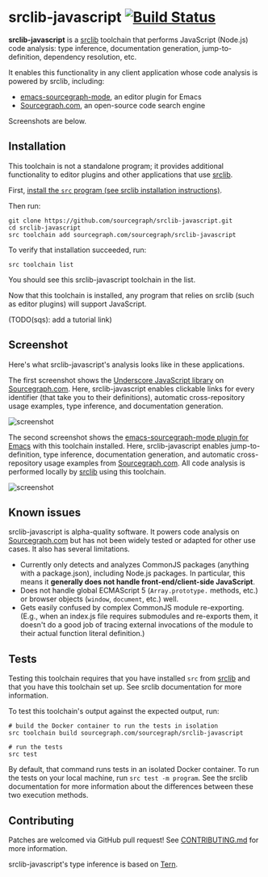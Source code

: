 # srclib-javascript [![Build Status](https://travis-ci.org/sourcegraph/srclib-javascript.png?branch=master)](https://travis-ci.org/sourcegraph/srclib-javascript)

**srclib-javascript** is a [srclib](https://sourcegraph.com/sourcegraph/srclib)
toolchain that performs JavaScript (Node.js) code analysis: type inference,
documentation generation, jump-to-definition, dependency resolution, etc.

It enables this functionality in any client application whose code analysis is
powered by srclib, including:

* [emacs-sourcegraph-mode](https://sourcegraph.com/sourcegraph/emacs-sourcegraph-mode),
  an editor plugin for Emacs
* [Sourcegraph.com](https://sourcegraph.com), an open-source code search engine

Screenshots are below.

## Installation

This toolchain is not a standalone program; it provides additional functionality
to editor plugins and other applications that use [srclib](https://srclib.org).

First, [install the `src` program (see srclib installation instructions)](https://sourcegraph.com/sourcegraph/srclib).

Then run:

```
git clone https://github.com/sourcegraph/srclib-javascript.git
cd srclib-javascript
src toolchain add sourcegraph.com/sourcegraph/srclib-javascript
```

To verify that installation succeeded, run:

```
src toolchain list
```

You should see this srclib-javascript toolchain in the list.

Now that this toolchain is installed, any program that relies on srclib (such as
editor plugins) will support JavaScript.

(TODO(sqs): add a tutorial link)

## Screenshot

Here's what srclib-javascript's analysis looks like in these applications.

The first screenshot shows the
[Underscore JavaScript library](https://sourcegraph.com/github.com/jashkenas/underscore/.CommonJSPackage/underscore/.def/commonjs/underscore.js/-/every)
on [Sourcegraph.com](https://sourcegraph.com). Here, srclib-javascript enables
clickable links for every identifier (that take you to their definitions),
automatic cross-repository usage examples, type inference, and documentation
generation.

![screenshot](https://s3-us-west-2.amazonaws.com/sourcegraph-assets/sourcegraph-javascript-screenshot-0.png "Sourcegraph.com JavaScript screenshot")

The second screenshot shows the
[emacs-sourcegraph-mode plugin for Emacs](https://sourcegraph.com/sourcegraph/emacs-sourcegraph-mode)
with this toolchain installed. Here, srclib-javascript enables
jump-to-definition, type inference, documentation generation, and automatic
cross-repository usage examples from [Sourcegraph.com](https://sourcegraph.com).
All code analysis is performed locally by [srclib](https://srclib.org) using
this toolchain.

![screenshot](https://s3-us-west-2.amazonaws.com/sourcegraph-assets/emacs-sourcegraph-mode-screenshot-0.png "Emacs JavaScript screenshot")

## Known issues

srclib-javascript is alpha-quality software. It powers code analysis on
[Sourcegraph.com](https://sourcegraph.com) but has not been widely tested or
adapted for other use cases. It also has several limitations.

* Currently only detects and analyzes CommonJS packages (anything with a
  package.json), including Node.js packages. In particular, this means it
  **generally does not handle front-end/client-side JavaScript**.
* Does not handle global ECMAScript 5 (`Array.prototype.` methods, etc.) or
  browser objects (`window`, `document`, etc.) well.
* Gets easily confused by complex CommonJS module re-exporting. (E.g., when an
  index.js file requires submodules and re-exports them, it doesn't do a good
  job of tracing external invocations of the module to their actual function
  literal definition.)

## Tests

Testing this toolchain requires that you have installed `src` from
[srclib](https://sourcegraph.com/sourcegraph/srclib) and that you have this
toolchain set up. See srclib documentation for more information.

To test this toolchain's output against the expected output, run:

```
# build the Docker container to run the tests in isolation
src toolchain build sourcegraph.com/sourcegraph/srclib-javascript

# run the tests
src test
```

By default, that command runs tests in an isolated Docker container. To run the
tests on your local machine, run `src test -m program`. See the srclib
documentation for more information about the differences between these two
execution methods.

## Contributing

Patches are welcomed via GitHub pull request! See
[CONTRIBUTING.md](./CONTRIBUTING.md) for more information.

srclib-javascript's type inference is based on [Tern](http://ternjs.net/).
